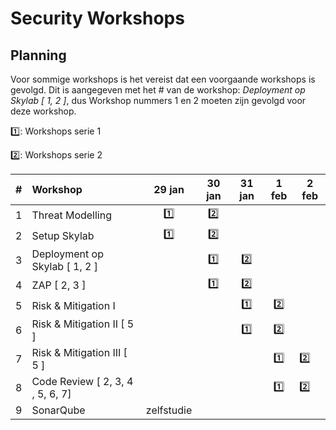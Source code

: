 # Security Workshops

## Planning

Voor sommige workshops is het vereist dat een voorgaande workshops is gevolgd. Dit is aangegeven met het # van de workshop: *Deployment op Skylab [ 1, 2 ]*, dus Workshop nummers 1 en 2 moeten zijn gevolgd voor deze workshop.

1️⃣: Workshops serie 1

2️⃣: Workshops serie 2

|#|Workshop|29 jan|30 jan|31 jan|1 feb|2 feb|  
|---|:-|:-:|:-:|:-:|:-:|-|
|1|Threat Modelling|1️⃣|2️⃣
|2|Setup Skylab|1️⃣|2️⃣
|3|Deployment op Skylab [ 1, 2 ]||1️⃣|2️⃣  
|4|ZAP [ 2, 3 ]||1️⃣|2️⃣
|5|Risk & Mitigation I|||1️⃣|2️⃣
|6|Risk & Mitigation II [ 5 ]|||1️⃣|2️⃣
|7|Risk & Mitigation III [ 5 ]||||1️⃣|2️⃣  
|8|Code Review [ 2, 3, 4 , 5, 6, 7]||||1️⃣|2️⃣
|9|SonarQube| zelfstudie
